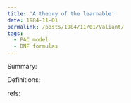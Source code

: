 ```yaml
---
title: 'A theory of the learnable'
date: 1984-11-01
permalink: /posts/1984/11/01/Valiant/
tags:
  - PAC model
  - DNF formulas
---
```


Summary: 
 



Definitions:



refs: 
